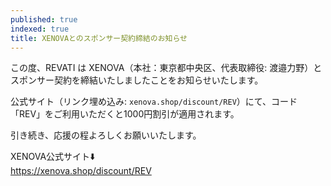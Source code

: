 ```yaml
---
published: true
indexed: true
title: XENOVAとのスポンサー契約締結のお知らせ
---
```


この度、REVATI は XENOVA（本社：東京都中央区、代表取締役: 渡邉力野）とスポンサー契約を締結いたしましたことをお知らせいたします。

公式サイト（リンク埋め込み: `xenova.shop/discount/REV`）にて、コード「REV」をご利用いただくと1000円割引が適用されます。

引き続き、応援の程よろしくお願いいたします。　

XENOVA公式サイト⬇️  
https://xenova.shop/discount/REV
